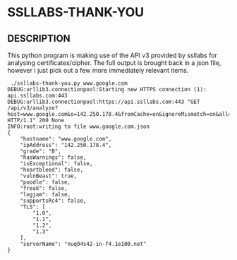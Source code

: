 #  SSLLABS-THANK-YOU

## DESCRIPTION
   This python program is making use of the API v3 provided by ssllabs for analysing certificates/cipher.
   The full output is brought back in a json file, however I just pick out a few more immediately relevant items.

```
 ./ssllabs-thank-you.py www.google.com
DEBUG:urllib3.connectionpool:Starting new HTTPS connection (1): api.ssllabs.com:443
DEBUG:urllib3.connectionpool:https://api.ssllabs.com:443 "GET /api/v3/analyze?host=www.google.com&s=142.250.178.4&fromCache=on&ignoreMismatch=on&all=done HTTP/1.1" 200 None
INFO:root:writing to file www.google.com.json
{
    "hostname": "www.google.com",
    "ipAddress": "142.250.178.4",
    "grade": "B",
    "hasWarnings": false,
    "isExceptional": false,
    "heartbleed": false,
    "vulnBeast": true,
    "poodle": false,
    "freak": false,
    "logjam": false,
    "supportsRc4": false,
    "TLS": [
        "1.0",
        "1.1",
        "1.2",
        "1.3"
    ],
    "serverName": "nuq04s42-in-f4.1e100.net"
}


```

